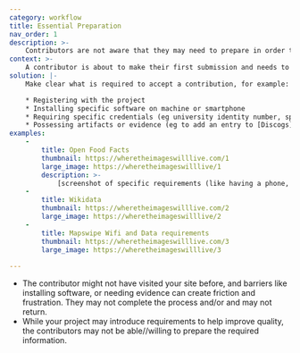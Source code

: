 ```yaml
---
category: workflow
title: Essential Preparation
nav_order: 1
description: >-
    Contributors are not aware that they may need to prepare in order to make a contribution
context: >-
    A contributor is about to make their first submission and needs to know what information is required and what they should prepare in advance.
solution: |-
    Make clear what is required to accept a contribution, for example: 

    * Registering with the project
    * Installing specific software on machine or smartphone
    * Requiring specific credentials (eg university identity number, specific intranet access passwords etc)
    * Possessing artifacts or evidence (eg to add an entry to [Discogs](https://www.discogs.com/search/), you would need all the sleeve note information from the album/CD etc)
examples:
    -
        title: Open Food Facts
        thumbnail: https://wheretheimageswilllive.com/1
        large_image: https://wheretheimageswilllive/1
        description: >-
            [screenshot of specific requirements (like having a phone, credentials...) Can't find imagery at this point]
    -
        title: Wikidata
        thumbnail: https://wheretheimageswilllive.com/2
        large_image: https://wheretheimageswilllive/2
    -
        title: Mapswipe Wifi and Data requirements
        thumbnail: https://wheretheimageswilllive.com/3
        large_image: https://wheretheimageswilllive/3
    
---
```


* The contributor might not have visited your site before, and barriers like installing software, or needing evidence can create friction and frustration. They may not complete the process and/or and may not return. 
* While your project may introduce requirements to help improve quality, the contributors may not be able//willing to prepare the required information.
